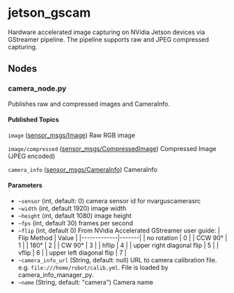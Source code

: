 # jetson_gscam

Hardware accelerated image capturing on NVidia Jetson devices via GStreamer pipeline.
The pipeline supports raw and JPEG compressed capturing.

## Nodes

### camera_node.py

Publishes raw and compressed images and CameraInfo.

#### Published Topics

`image` ([sensor_msgs/Image](http://docs.ros.org/en/api/sensor_msgs/html/msg/Image.html))
    Raw RGB image

`image/compressed` ([sensor_msgs/CompressedImage](http://docs.ros.org/en/api/sensor_msgs/html/msg/CompressedImage.html))
    Compressed Image (JPEG encoded)

`camera_info` ([sensor_msgs/CameraInfo](http://docs.ros.org/en/api/sensor_msgs/html/msg/CameraInfo.html))
    CameraInfo

#### Parameters

* `~sensor` (int, default: 0)
    camera sensor id for nvarguscamerasrc
* `~width` (int, default 1920)
    image width
* `~height` (int, default 1080)
    image height
* `~fps` (int, default 30)
    frames per second
* `~flip` (int, default 0)
    From NVidia Accelerated GStreamer user guide:
    | Flip Method | Value |
    |-------------|-------|
    | no rotation | 0     |
    | CCW 90°     | 1     |
    | 180°        | 2     |
    | CW 90°      | 3     |
    | hflip       | 4     |
    | upper right diagonal flip | 5     |
    | vflip       | 6     |
    | upper left diagonal flip | 7     |
* `~camera_info_url` (String, default: null)
    URL to camera calibration file. e.g. `file:///home/robot/calib.yml`. File is loaded by camera_info_manager_py.
* `~name` (String, default: "camera")
    Camera name
